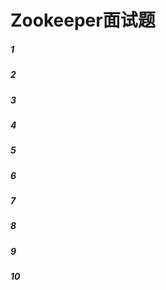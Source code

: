 # Zookeeper面试题

##### 1 

##### 2

##### 3

##### 4

##### 5

##### 6

##### 7

##### 8

##### 9

##### 10